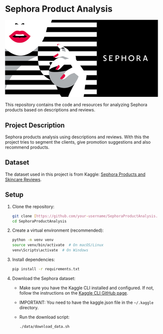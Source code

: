 # Sephora Product Analysis

![Dataset Cover](assets/dataset-cover.jpg)

This repository contains the code and resources for analyzing Sephora products based on descriptions and reviews.

## Project Description

Sephora products analysis using descriptions and reviews. With this the project tries to segment the clients, give promotion suggestions and also recommend products.

## Dataset

The dataset used in this project is from Kaggle: [Sephora Products and Skincare Reviews](https://www.kaggle.com/datasets/nadyinky/sephora-products-and-skincare-reviews).

## Setup

1.  Clone the repository:

    ```bash
    git clone [https://github.com/your-username/SephoraProductAnalysis.git](https://github.com/your-username/SephoraProductAnalysis.git)
    cd SephoraProductAnalysis
    ```

2.  Create a virtual environment (recommended):

    ```bash
    python -m venv venv
    source venv/bin/activate  # On macOS/Linux
    venv\Scripts\activate  # On Windows
    ```

3.  Install dependencies:

    ```bash
    pip install -r requirements.txt
    ```

4.  Download the Sephora dataset:

    * Make sure you have the Kaggle CLI installed and configured. If not, follow the instructions on the [Kaggle CLI GitHub page](https://github.com/Kaggle/kaggle-api).
    * IMPORTANT: You need to have the kaggle.json file in the `~/.kaggle` directory.
    * Run the download script:

        ```bash
        ./data/download_data.sh
        ```
